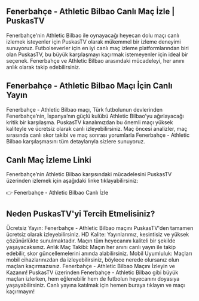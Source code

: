 ## Fenerbahçe - Athletic Bilbao Canlı Maç İzle | PuskasTV
Fenerbahçe'nin Athletic Bilbao ile oynayacağı heyecan dolu maçı canlı izlemek isteyenler için PuskasTV olarak mükemmel bir izleme deneyimi sunuyoruz. Futbolseverler için en iyi canlı maç izleme platformlarından biri olan PuskasTV, bu büyük karşılaşmayı kaçırmak istemeyenler için ideal bir seçenek. Fenerbahçe ve Athletic Bilbao arasındaki mücadeleyi, her anını anlık olarak takip edebilirsiniz.

## Fenerbahçe - Athletic Bilbao Maçı İçin Canlı Yayın
Fenerbahçe - Athletic Bilbao maçı, Türk futbolunun devlerinden Fenerbahçe’nin, İspanya’nın güçlü kulübü Athletic Bilbao’yu ağırlayacağı kritik bir karşılaşma. PuskasTV kanalımızdan bu önemli maçı yüksek kaliteyle ve ücretsiz olarak canlı izleyebilirsiniz. Maç öncesi analizler, maç sırasında canlı skor takibi ve maç sonrası yorumlarla Fenerbahçe - Athletic Bilbao karşılaşmasını tüm detaylarıyla sizlere sunuyoruz.

## Canlı Maç İzleme Linki
Fenerbahçe’nin Athletic Bilbao karşısındaki mücadelesini PuskasTV üzerinden izlemek için aşağıdaki linke tıklayabilirsiniz:

👉  Fenerbahçe - Athletic Bilbao Canlı İzle

## Neden PuskasTV'yi Tercih Etmelisiniz?
Ücretsiz Yayın: Fenerbahçe - Athletic Bilbao maçını PuskasTV'den tamamen ücretsiz olarak izleyebilirsiniz.
HD Kalite: Yayınlarımız, kesintisiz ve yüksek çözünürlükte sunulmaktadır. Maçın tüm heyecanını kaliteli bir şekilde yaşayacaksınız.
Anlık Maç Takibi: Maçın her anını canlı yayın ile takip edebilir, skor güncellemelerini anında alabilirsiniz.
Mobil Uyumluluk: Maçları mobil cihazlarınızdan da izleyebilirsiniz, böylece nerede olursanız olun maçları kaçırmazsınız.
Fenerbahçe - Athletic Bilbao Maçını İzleyin ve Kazanın!
PuskasTV üzerinden Fenerbahçe - Athletic Bilbao gibi büyük maçları izlerken, hem eğlenebilir hem de futbolun heyecanını doyasıya yaşayabilirsiniz. Canlı yayına katılmak için hemen buraya tıklayın ve maçı kaçırmayın!
